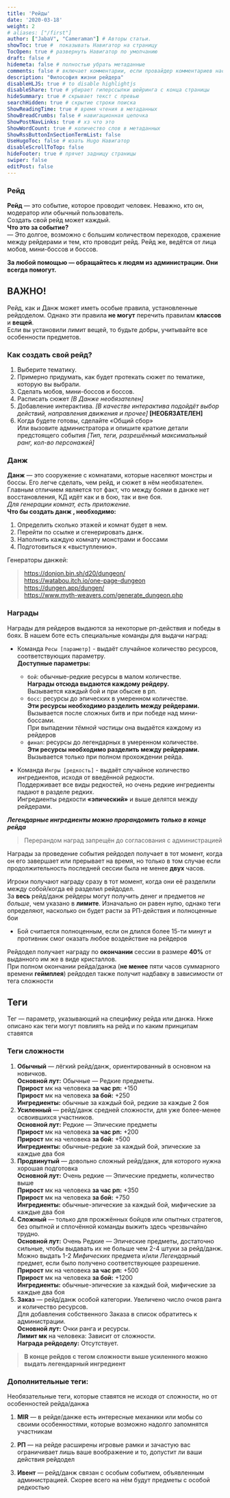 ```yaml
---
title: 'Рейды'
date: '2020-03-18'
weight: 2
# aliases: ["/first"]
author: ["JabaV", "Cameraman"] # Авторы статьи.
showToc: true #  показывать Навигатор на страницу
TocOpen: true # развернуть Навигатор по умолчанию
draft: false #
hidemeta: false # полностью убрать метаданные
comments: false # включает комментарии, если провайдер комментариев настроен
description: "Философия жизни рейдера"
disableHLJS: true # to disable highlightjs
disableShare: true # убирает гиперссылки шейринга с конца страницы
hideSummary: true # скрывает текст с превью
searchHidden: true # скрытие строки поиска
ShowReadingTime: true # время чтения в метаданных
ShowBreadCrumbs: false # навигационная цепочка
ShowPostNavLinks: true # хз что это
ShowWordCount: true # количество слов в метаданных
ShowRssButtonInSectionTermList: false
UseHugoToc: false # юзать Hugo Навигатор
disableScrollToTop: false
hideFooter: true # прячет задницу страницы
swiper: false
editPost: false
---
```

### Рейд

**Рейд** — это событие, которое проводит человек. 
Неважно, кто он, модератор или обычный пользователь.  
Создать свой рейд может каждый.  
**Что это за событие?**  
— Это долгое, возможно с большим количеством переходов, сражение между рейдерами и тем, кто проводит рейд. Рейд же, ведётся от лица мобов, мини-боссов и боссов.

**За любой помощью — обращайтесь к людям из администрации.
Они всегда помогут.**

## ВАЖНО!

Рейд, как и Данж может иметь особые правила, установленные 
рейдоделом. Однако эти правила **не могут** перечить правилам 
**классов** и **вещей**.  
Если вы установили лимит вещей, то будьте добры, учитывайте все особенности предметов.

### Как создать свой рейд?

1. Выберите тематику.
2. Примерно придумать, как будет протекать сюжет по тематике, которую вы выбрали.
3. Сделать мобов, мини-боссов и боссов.
4. Расписать сюжет *[В Данже необязателен]*
5. Добавление интерактива. *[В качестве интерактива подойдёт выбор действий, направления движения и прочее]* **[НЕОБЯЗАТЕЛЕН]**
6. Когда будете готовы, сделайте «Общий сбор»  
Или вызовите администратора и опишите краткие детали предстоящего события *[Тип, теги, разрешённый максимальный ранг, кол-во персонажей]*

### Данж

**Данж** — это сооружение с комнатами, которые населяют монстры и боссы. Его легче сделать, чем рейд, 
и сюжет в нём необязателен.  
Главным отличием является тот факт, что между боями в данже 
нет восстановления, КД идёт как и в бою, так и вне боя.  
*Для генерации комнат, есть приложение.*  
**Что бы создать данж , необходимо:**

1. Определить сколько этажей и комнат будет в нем.
2. Перейти по ссылке и сгенерировать данж.
3. Наполнить каждую комнату монстрами и боссами
4. Подготовиться к «выступлению».

Генераторы данжей:  
>https://donjon.bin.sh/d20/dungeon/  
> https://watabou.itch.io/one-page-dungeon  
> https://dungen.app/dungen/  
> https://www.myth-weavers.com/generate_dungeon.php

### Награды

Награды для рейдеров выдаются за некоторые рп-действия и победы в боях. В нашем боте есть специальные команды для выдачи наград:

- Команда `Ресы [параметр]` - выдаёт случайное количество ресурсов, соответствующих параметру.  
**Доступные параметры:**
    - `бой`: обычные-редкие ресурсы в малом количестве.  
**Награды отсюда выдаются каждому рейдеру.**  
Вызывается каждый бой и при обыске в рп.
    - `босс`: ресурсы до эпических в умеренном количестве.  
**Эти ресурсы необходимо разделить между рейдерами.**  
Вызывается после сложных битв и при победе над мини-боссами.  
При выпадении *тёмной частицы* она выдаётся каждому из рейдеров
    - `финал`: ресурсы до легендарных в умеренном количестве.  
**Эти ресурсы необходимо разделить между рейдерами.**  
Вызывается только при полном прохождении рейда.

- Команда `Ингры [редкость]` - выдаёт случайное количество  
ингредиентов, исходя от введённой редкости.  
Поддерживает все виды редкостей, но очень редкие ингредиенты 
падают в разделе редких.  
Ингредиенты редкости **«эпический»** и выше делятся между рейдерами.

***Легендарные ингредиенты можно прорандомить только в конце рейда***

>Перерандом наград запрещён до согласования с администрацией

Награды за проведение события рейдодел получает в тот момент,
когда он его завершает или прерывает на время, но только в 
том случае если продолжительность последней сессии была не 
менее **двух** часов.

Игроки получают награду сразу в тот момент, когда они её 
разделили между собой/когда её разделил рейдодел.  
За **весь** рейд/данж рейдеры могут получить денег и 
предметов *не больше*, чем указано в **лимите**. Изначально
он равен нулю, однако теги определяют, насколько он 
будет расти за РП-действия и полноценные бои

- Бой считается полноценным, если он длился более 15-ти минут и противник смог оказать любое воздействие на рейдеров

Рейдодел получает награду по **окончании** сессии
в размере **40%** от выданного им же в виде кристаллов.  
При полном окончании рейда/данжа (**не менее** пяти часов
суммарного времени **геймплея**) рейдодел также получит надбавку
в зависимости от тега сложности

## Теги

Тег — параметр, указывающий на специфику рейда или данжа.
Ниже описано как теги могут повлиять на рейд и по каким принципам ставятся

### Теги сложности

1. **Обычный** — лёгкий рейд/данж, ориентированный в основном на новичков.  
**Основной лут:** Обычные — Редкие предметы.  
**Прирост** мк на человека **за час рп:** +150  
**Прирост** мк на человека **за бой:** +250  
**Ингредиенты:** обычные за каждый бой, редкие за каждые 2 боя  
2. **Усиленный** — рейд/данж средней сложности, для уже более-менее освоившихся участников.  
**Основной лут:** Редкие — Эпические предметы  
**Прирост** мк на человека **за час рп:** +200  
**Прирост** мк на человека **за бой:** +500  
**Ингредиенты:** обычные-редкие за каждый бой, эпические за каждые два боя
3. **Продвинутый** — довольно сложный рейд/данж, для которого нужна хорошая подготовка  
**Основной лут:** Очень редкие — Эпические предметы, количество выше  
**Прирост** мк на человека **за час рп:** +350  
**Прирост** мк на человека **за бой:** +750  
**Ингредиенты:** обычные-эпические за каждый бой, мифические за каждые два боя
4. **Сложный** — только для прожжённых бойцов или опытных стратегов, без опытной и сплочённой команды выжить здесь чрезвычайно трудно.  
**Основной лут:** Очень Редкие — Эпические предметы, достаточно сильные, чтобы выдавать их не больше чем 2-4 штуки за рейд/данж. Можно выдать 1-2 _Мифических_ предмета и/или _Легендарный_ предмет, если было получено соответствующее разрешение.  
**Прирост** мк на человека **за час рп:** +500  
**Прирост** мк на человека **за бой:** +1200  
**Ингредиенты:** обычные-эпические за каждый бой, мифические за каждые два боя
5. **Заказ** — рейд/данж особой категории. Увеличено число очков ранга и количество ресурсов.  
Для добавления собственного Заказа в список обратитесь к администрации.  
**Основной лут:** Очки ранга и ресурсы.  
**Лимит мк** на человека: Зависит от сложности.  
**Награда рейдоделу:** Отсутствует.

>**В конце рейдов с тегом сложности выше усиленного можно выдать легендарный ингредиент**

### Дополнительные теги:

Необязательные теги, которые ставятся не исходя от сложности, но от особенностей рейда/данжа

1) **MIR** — в рейде/данже есть интересные механики или мобы со своими особенностями, которые возможно надолго запомнятся участникам

2) **РП** — на рейде расширены игровые рамки и зачастую вас ограничивает лишь ваше воображение и то, допустит ли ваши действия рейдодел

3) **Ивент** — рейд/данж связан с особым событием, объявленным администрацией. Скорее всего на нём будут предметы с особой редкостью